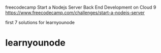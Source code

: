 freecodecamp Start a Nodejs Server Back End Development on Cloud 9
https://www.freecodecamp.com/challenges/start-a-nodejs-server 

first 7 solutions for learnyounode



# learnyounode
